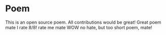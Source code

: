 # Poem
This is an open source poem. All contributions would be great!
Great poem mate I rate 8/8!
rate me mate 
WOW no hate, but too short poem, mate!

